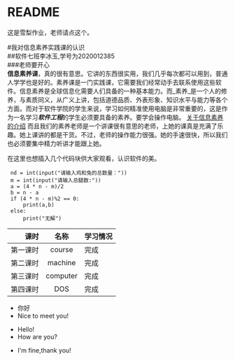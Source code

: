# README
这是雪梨作业，老师请点这个。

#我对信息素养实践课的认识   
##软件七班李冰玉,学号为2020012385  
###老师要开心  
  **信息素养课**，真的很有意思。它讲的东西很实用，我们几乎每次都可以用到，普通人学学也是好的。素养课是一门实践课，它需要我们经常动手去联系使用这些软件。信息素养是全球信息化需要人们具备的一种基本能力。而_素养_是一个人的修养，与素质同义，从广义上讲，包括道德品质、外表形象、知识水平与能力等各个方面。而对于软件学院的学生来说，学习如何精准使用电脑是非常重要的，这是作为一名学习***软件工程***的学生必须要具备的素养。要学会操作电脑。
[关于信息素养的介绍](https://wenku.baidu.com/view/ebd3166588eb172ded630b1c59eef8c75ebf95cd.html)
  而且我们的素养老师是一个讲课很有意思的老师，上她的课真是充满了乐趣。她上课讲的都是干货。不过，老师的操作能力很强。她的手速很快，所以我们也必须要集中精力听讲才能跟上她。

  在这里也想插入几个代码块供大家观看，认识软件的美。
```
 nd = int(input("请输入鸡和兔的总数量："))
 m = int(input("请输入总腿数:"))
 a = (4 * n - m)/2
 b = n - a
 if (4 * n - m)%2 == 0:
     print(a,b)
 else:
     print("无解")
```
|     课时 |   名称   | 学习情况 |
| -------: | :------: | :------- |
| 第一课时 |  course  | 完成     |
| 第二课时 | machine  | 完成     |
| 第三课时 | computer | 完成     |
| 第四课时 |   DOS    | 完成     |

- 你好  
- Nice to meet you!
+ Hello!
+ How are you?

* I'm fine,thank you!
